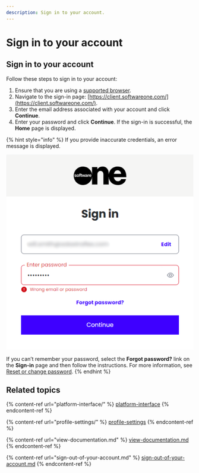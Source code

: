 ```yaml
---
description: Sign in to your account.
---
```


# Sign in to your account

## Sign in to your account

Follow these steps to sign in to your account:

1. Ensure that you are using a [supported browser](browser-requirements.md).
2. Navigate to the sign-in page: [https://client.softwareone.com/](https://client.softwareone.com/).
3. Enter the email address associated with your account and click **Continue**.
4. Enter your password and click **Continue**. If the sign-in is successful, the **Home** page is displayed.

{% hint style="info" %}
If you provide inaccurate credentials, an error message is displayed.&#x20;

![](<../.gitbook/assets/image (305).png>)

If you can’t remember your password, select the **Forgot password?** link on the **Sign-in** page and then follow the instructions. For more information, see [Reset or change password](profile-settings/update-your-password.md).
{% endhint %}

## Related topics

{% content-ref url="platform-interface/" %}
[platform-interface](platform-interface/)
{% endcontent-ref %}

{% content-ref url="profile-settings/" %}
[profile-settings](profile-settings/)
{% endcontent-ref %}

{% content-ref url="view-documentation.md" %}
[view-documentation.md](view-documentation.md)
{% endcontent-ref %}

{% content-ref url="sign-out-of-your-account.md" %}
[sign-out-of-your-account.md](sign-out-of-your-account.md)
{% endcontent-ref %}
